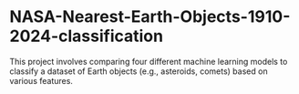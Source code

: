 # NASA-Nearest-Earth-Objects-1910-2024-classification
This project involves comparing four different machine learning models to classify a dataset of Earth objects (e.g., asteroids, comets) based on various features. 
